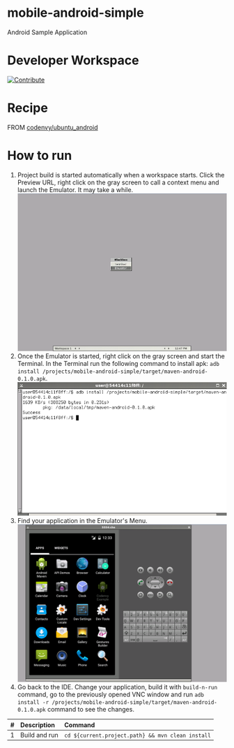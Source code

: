 # mobile-android-simple

Android Sample Application

# Developer Workspace

[![Contribute](http://beta.codenvy.com/factory/resources/codenvy-contribute.svg)](http://beta.codenvy.com/f?id=aaccd6ani3r1x310)

# Recipe

FROM [codenvy/ubuntu_android](https://hub.docker.com/r/codenvy/ubuntu_android/)

# How to run

1. Project build is started automatically when a workspace starts. Click the Preview URL, right click on the gray screen to call a context menu and launch the Emulator. It may take a while. 
![Alt text](https://raw.githubusercontent.com/ddementieva/android/master/images/context-menu.png "Context menu")
2. Once the Emulator is started, right click on the gray screen and start the Terminal. In the Terminal run the following command to install apk: `adb install /projects/mobile-android-simple/target/maven-android-0.1.0.apk`.
![Alt text](https://raw.githubusercontent.com/ddementieva/android/master/images/adb-install-simple.png "adb install simple")
3. Find your application in the Emulator's Menu.
![Alt text](https://raw.githubusercontent.com/ddementieva/android/master/images/codenvy-example.png "Codenvy Example")
4. Go back to the IDE. Change your application, build it with `build-n-run` command, go to the previously opened VNC window and run `adb install -r /projects/mobile-android-simple/target/maven-android-0.1.0.apk` command to see the changes.

| #       | Description           | Command  |
| :------------- |:-------------| :-----|
| 1      | Build and run | `cd ${current.project.path} && mvn clean install` |

